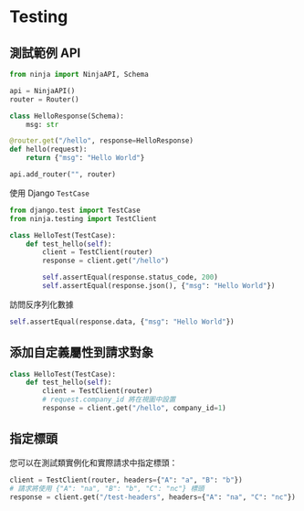 # Testing

## 測試範例 API

```python
from ninja import NinjaAPI, Schema

api = NinjaAPI()
router = Router()

class HelloResponse(Schema):
    msg: str

@router.get("/hello", response=HelloResponse)
def hello(request):
    return {"msg": "Hello World"}

api.add_router("", router)
```

使用 Django `TestCase`

```python
from django.test import TestCase
from ninja.testing import TestClient

class HelloTest(TestCase):
    def test_hello(self):
        client = TestClient(router)
        response = client.get("/hello")

        self.assertEqual(response.status_code, 200)
        self.assertEqual(response.json(), {"msg": "Hello World"})
```

訪問反序列化數據

```python
self.assertEqual(response.data, {"msg": "Hello World"})
```

## 添加自定義屬性到請求對象

```python
class HelloTest(TestCase):
    def test_hello(self):
        client = TestClient(router)
        # request.company_id 將在視圖中設置
        response = client.get("/hello", company_id=1)
```

## 指定標頭
您可以在測試類實例化和實際請求中指定標頭：

```python
client = TestClient(router, headers={"A": "a", "B": "b"})
# 請求將使用 {"A": "na", "B": "b", "C": "nc"} 標頭
response = client.get("/test-headers", headers={"A": "na", "C": "nc"})
```
